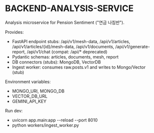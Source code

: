 # BACKEND-ANALYSIS-SERVICE

Analysis microservice for Pension Sentiment ("연금 나침반").

Provides:
- FastAPI endpoint stubs: /api/v1/mesh-data, /api/v1/articles, /api/v1/articles/{id}/mesh-data, /api/v1/documents, /api/v1/generate-report, /api/v1/chat (compat: /api/* deprecated)
- Pydantic schemas: articles, documents, mesh, report
- DB connectors (stubs): MongoDB, VectorDB
- Ingest worker: consumes raw.posts.v1 and writes to Mongo/Vector (stub)

Environment variables:
- MONGO_URI, MONGO_DB
- VECTOR_DB_URL
- GEMINI_API_KEY

Run dev:
- uvicorn app.main:app --reload --port 8010
- python workers/ingest_worker.py
